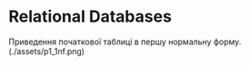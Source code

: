 # Relational Databases

Приведення початкової таблиці в першу нормальну форму.
(./assets/p1_1nf.png)
